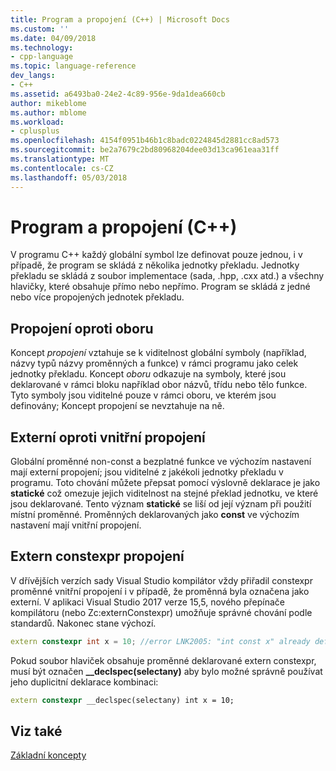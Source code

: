 ```yaml
---
title: Program a propojení (C++) | Microsoft Docs
ms.custom: ''
ms.date: 04/09/2018
ms.technology:
- cpp-language
ms.topic: language-reference
dev_langs:
- C++
ms.assetid: a6493ba0-24e2-4c89-956e-9da1dea660cb
author: mikeblome
ms.author: mblome
ms.workload:
- cplusplus
ms.openlocfilehash: 4154f0951b46b1c8badc0224845d2881cc8ad573
ms.sourcegitcommit: be2a7679c2bd80968204dee03d13ca961eaa31ff
ms.translationtype: MT
ms.contentlocale: cs-CZ
ms.lasthandoff: 05/03/2018
---
```

# <a name="program-and-linkage--c"></a>Program a propojení (C++)

V programu C++ každý globální symbol lze definovat pouze jednou, i v případě, že program se skládá z několika jednotky překladu. Jednotky překladu se skládá z soubor implementace (sada, .hpp, .cxx atd.) a všechny hlavičky, které obsahuje přímo nebo nepřímo. Program se skládá z jedné nebo více propojených jednotek překladu. 

## <a name="linkage-vs-scope"></a>Propojení oproti oboru

Koncept *propojení* vztahuje se k viditelnost globální symboly (například, názvy typů názvy proměnných a funkce) v rámci programu jako celek jednotky překladu. Koncept *oboru* odkazuje na symboly, které jsou deklarované v rámci bloku například obor názvů, třídu nebo tělo funkce. Tyto symboly jsou viditelné pouze v rámci oboru, ve kterém jsou definovány; Koncept propojení se nevztahuje na ně.

## <a name="external-vs-internal-linkage"></a>Externí oproti vnitřní propojení

Globální proměnné non-const a bezplatné funkce ve výchozím nastavení mají externí propojení; jsou viditelné z jakékoli jednotky překladu v programu. Toto chování můžete přepsat pomocí výslovně deklarace je jako **statické** což omezuje jejich viditelnost na stejné překlad jednotku, ve které jsou deklarované. Tento význam **statické** se liší od její význam při použití místní proměnné. Proměnných deklarovaných jako **const** ve výchozím nastavení mají vnitřní propojení.

## <a name="extern-constexpr-linkage"></a>Extern constexpr propojení

V dřívějších verzích sady Visual Studio kompilátor vždy přiřadil constexpr proměnné vnitřní propojení i v případě, že proměnná byla označena jako externí. V aplikaci Visual Studio 2017 verze 15,5, nového přepínače kompilátoru (nebo Zc:externConstexpr) umožňuje správné chování podle standardů. Nakonec stane výchozí.

```cpp
extern constexpr int x = 10; //error LNK2005: "int const x" already defined
```

Pokud soubor hlaviček obsahuje proměnné deklarované extern constexpr, musí být označen **__declspec(selectany)** aby bylo možné správně používat jeho duplicitní deklarace kombinaci:

```cpp
extern constexpr __declspec(selectany) int x = 10;
```

## <a name="see-also"></a>Viz také

 [Základní koncepty](../cpp/basic-concepts-cpp.md)
